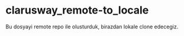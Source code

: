 # clarusway_remote-to_locale
Bu dosyayi remote repo ile olusturduk, birazdan lokale clone edecegiz.
